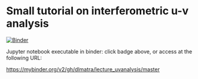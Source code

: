 # Small tutorial on interferometric u-v analysis

[![Binder](https://mybinder.org/badge_logo.svg)](https://mybinder.org/v2/gh/dlmatra/lecture_uvanalysis/master)

Jupyter notebook executable in binder: click badge above, or access at the following URL:

https://mybinder.org/v2/gh/dlmatra/lecture_uvanalysis/master
